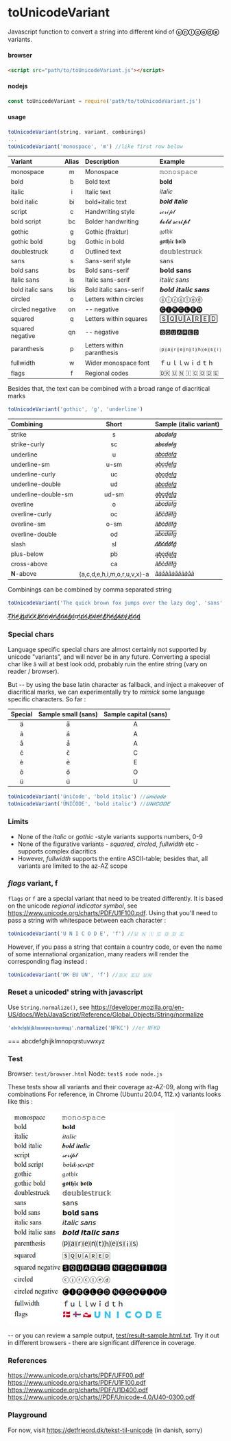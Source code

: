 # toUnicodeVariant

Javascript function to convert a string into different kind of **ⓤⓝⓘⓒⓞⓓⓔ** variants. 

#### browser
```html
<script src="path/to/toUnicodeVariant.js"></script>
```
#### nodejs
```javascript
const toUnicodeVariant = require('path/to/toUnicodeVariant.js') 
```
#### usage
```javascript
toUnicodeVariant(string, variant, combinings)
...
toUnicodeVariant('monospace', 'm') //like first row below 
```

|Variant     | Alias | Description                   | Example           |
|:--------- |:-----:|:----------------------------- |:----------------- |
| monospace |   m   | Monospace      | 𝚖𝚘𝚗𝚘𝚜𝚙𝚊𝚌𝚎 |
| bold   |   b   | Bold text                        |𝐛𝐨𝐥𝐝  |
| italic  |  i  | Italic text                       | 𝑖𝑡𝑎𝑙𝑖𝑐  |
| bold italic   |   bi   | bold+italic text   | 𝒃𝒐𝒍𝒅 𝒊𝒕𝒂𝒍𝒊𝒄 |
| script     |   c   | Handwriting style         | 𝓈𝒸𝓇𝒾𝓅𝓉    |
| bold script  |  bc   | Bolder handwriting     | 𝓫𝓸𝓵𝓭 𝓼𝓬𝓻𝓲𝓹𝓽      |
| gothic  |   g   |Gothic (fraktur)            | 𝔤𝔬𝔱𝔥𝔦𝔠      |
| gothic bold  |   bg   | Gothic in bold| 𝖌𝖔𝖙𝖍𝖎𝖈 𝖇𝖔𝖑𝖉        |
| doublestruck |   d   | Outlined text        | 𝕕𝕠𝕦𝕓𝕝𝕖𝕤𝕥𝕣𝕦𝕔𝕜 |
| 𝗌𝖺𝗇𝗌   |  s   | Sans-serif style    | 𝗌𝖺𝗇𝗌 |
| bold 𝗌𝖺𝗇𝗌   |  bs   | Bold sans-serif   | 𝗯𝗼𝗹𝗱 𝘀𝗮𝗻𝘀 |
| italic 𝗌𝖺𝗇𝗌   |  is   | Italic sans-serif  | 𝘪𝘵𝘢𝘭𝘪𝘤 𝘴𝘢𝘯𝘴 |
| bold italic sans  |  bis   | Bold italic sans-serif  | 𝙗𝙤𝙡𝙙 𝙞𝙩𝙖𝙡𝙞𝙘 𝙨𝙖𝙣𝙨 |
| circled  |  o   | Letters within circles   | ⓒⓘⓡⓒⓛⓔⓓ |
| circled negative |  on   | -- negative  | 	🅒🅘🅡🅒🅛🅔🅓 |
| squared  |  q   | Letters within squares   | 🅂🅀🅄🄰🅁🄴🄳 |
| squared negative  |  qn   | -- negative  | 🆂🆀🆄🅰🆁🅴🅳
| paranthesis   |  p   | Letters within paranthesis  | ⒫⒜⒭⒠⒩⒯⒣⒠⒮⒤ |
| fullwidth | w   | Wider monospace font   | ｆｕｌｌｗｉｄｔｈ |
| flags | f | Regional codes | 🇩🇰 🇺 🇳 🇮 🇨 🇴 🇩 🇪 |

Besides that, the text can be combined with a broad range of diacritical marks 

```javascript
toUnicodeVariant('gothic', 'g', 'underline')
```

|Combining | Short | Sample (italic variant) |
|:--------- |:-----:|:----------------------------- |
| strike | s | 𝑎̶𝑏̶𝑐̶𝑑̶𝑒̶𝑓̶𝑔̶
| strike-curly | sc | 𝑎̴𝑏̴𝑐̴𝑑̴𝑒̴𝑓̴𝑔̴
| underline | u | 𝑎̲𝑏̲𝑐̲𝑑̲𝑒̲𝑓̲𝑔̲
| underline-sm | u-sm |	𝑎̠𝑏̠𝑐̠𝑑̠𝑒̠𝑓̠𝑔̠
| underline-curly | uc | 𝑎̰𝑏̰𝑐̰𝑑̰𝑒̰𝑓̰𝑔̰
| underline-double | ud | 𝑎̳𝑏̳𝑐̳𝑑̳𝑒̳𝑓̳𝑔̳
| underline-double-sm | ud-sm | 𝑎͇𝑏͇𝑐͇𝑑͇𝑒͇𝑓͇𝑔͇
| overline | o | 𝑎̅𝑏̅𝑐̅𝑑̅𝑒̅𝑓̅𝑔̅
| overline-curly | oc | 𝑎̃𝑏̃𝑐̃𝑑̃𝑒̃𝑓̃𝑔̃
| overline-sm | o-sm | 𝑎̄𝑏̄𝑐̄𝑑̄𝑒̄𝑓̄𝑔̄
| overline-double | od | 𝑎̿𝑏̿𝑐̿𝑑̿𝑒̿𝑓̿𝑔̿
| slash | sl | 𝑎̸𝑏̸𝑐̸𝑑̸𝑒̸𝑓̸𝑔̸
| plus-below | pb | 	𝑎̟𝑏̟𝑐̟𝑑̟𝑒̟𝑓̟𝑔̟
| cross-above | ca | 𝑎̽𝑏̽𝑐̽𝑑̽𝑒̽𝑓̽𝑔̽
|  𝐍-above |  {a,c,d,e,h,i,m,o,r,u,v,x}-a | 𝑎ͣ𝑎ͨ𝑎ͩ𝑎ͤ𝑎ͪ𝑎ͥ𝑎ͫ𝑎ͦ𝑎ͬ𝑎ͧ𝑎ͮ𝑎ͯ

Combinings can be combined by comma separated string 

```javascript
toUnicodeVariant('The quick brown fox jumps over the lazy dog', 'sans', 'underline, slash')
```

 𝖳̸̲𝗁̸̲𝖾̸̲ ̸̲𝗊̸̲𝗎̸̲𝗂̸̲𝖼̸̲𝗄̸̲ ̸̲𝖻̸̲𝗋̸̲𝗈̸̲𝗐̸̲𝗇̸̲ ̸̲𝖿̸̲𝗈̸̲𝗑̸̲ ̸̲𝗃̸̲𝗎̸̲𝗆̸̲𝗉̸̲𝗌̸̲ ̸̲𝗈̸̲𝗏̸̲𝖾̸̲𝗋̸̲ ̸̲𝗍̸̲𝗁̸̲𝖾̸̲ ̸̲𝗅̸̲𝖺̸̲𝗓̸̲𝗒̸̲ ̸̲𝖽̸̲𝗈̸̲𝗀̸̲


### Special chars
Language specific special chars are almost certainly not supported by unicode "variants", and will never be in any future. Converting a special char like ```â``` will at best look odd, probably ruin the entire string (vary on reader / browser). 

But -- by using the base latin character as fallback, and inject a makeover of diacritical marks, we can experimentally try to *mimick* some language specific characters. So far :

|Special | Sample small (sans) | Sample capital (sans) |
|:---------:|:-----:|:-----------------------------:|
| ä | 𝖺̈ | A
| â | 𝖺̂ | A
| å | 𝖺̊ | A
| č | 𝖼̌ | C
| è | 𝖾̀ | E
| õ | 𝗈͂ | O
| ü | 𝗎̈ | U


```javascript
toUnicodeVariant('üničode', 'bold italic') //𝒖̈𝒏𝒊𝒄̌𝒐𝒅𝒆
toUnicodeVariant('ÜNIĈODE', 'bold italic') //𝑼𝑵𝑰𝑪𝑶𝑫𝑬
```

### Limits

* None of the *italic* or *gothic* -style variants supports numbers, 0-9
* None of the figurative variants - *squared*, *circled*, *fullwidth* etc - supports complex diacritics
* However, *fullwidth* supports the entire ASCII-table; besides that, all variants are limited to the az-AZ scope


### *flags* variant, f

```flags``` or ```f``` are a special variant that need to be treated differently. It is based on the unicode *regional indicator symbol*, see https://www.unicode.org/charts/PDF/U1F100.pdf. Using that you'll need to pass a string with whitespace between each character :

```javascript
toUnicodeVariant('U N I C O D E', 'f') //🇺 🇳 🇮 🇨 🇴 🇩 🇪
```
However, if you pass a string that contain a country code, or even the name of some international organization, many readers will render the corresponding flag instead :
```javascript
toUnicodeVariant('DK EU UN', 'f') //🇩🇰 🇪🇺 🇺🇳
```

### Reset a unicoded' string with javascript

Use ```String.normalize()```, see https://developer.mozilla.org/en-US/docs/Web/JavaScript/Reference/Global_Objects/String/normalize

```javascript
'𝖆𝖇𝖈𝖉𝖊𝖋𝖌𝖍𝖎𝖏𝖐𝖑𝖒𝖓𝖔𝖕𝖖𝖗𝖘𝖙𝖚𝖛𝖜𝖝𝖞𝖟'.normalize('NFKC') //or NFKD
```
=== abcdefghijklmnopqrstuvwxyz


### Test
Browser: `test/browser.html`
Node: `test$ node node.js`

These tests show all variants and their coverage az-AZ-09, along with flag combinations For reference, in Chrome (Ubuntu 20.04, 112.x) variants looks like this :<br><br>
<img src="media/variants-chrome-112.png">

-- or you can review a sample output, [test/result-sample.html.txt](test/result-sample.html.txt). Try it out in different browsers - there are significant difference in coverage. 

### References

https://www.unicode.org/charts/PDF/UFF00.pdf<br>
https://www.unicode.org/charts/PDF/U1F100.pdf<br>
https://www.unicode.org/charts/PDF/U1D400.pdf<br>
https://www.unicode.org/charts//PDF/Unicode-4.0/U40-0300.pdf


### Playground

For now, visit https://detfrieord.dk/tekst-til-unicode (in danish, sorry)